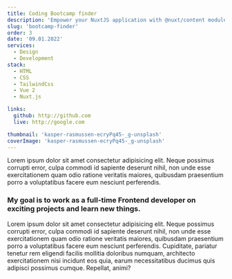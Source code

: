 ```yaml
---
title: Coding Bootcamp finder
description: 'Empower your NuxtJS application with @nuxt/content module: write in a content/ directory and fetch your Markdown, JSON, YAML and CSV files through a MongoDB like API, acting as a Git-based Headless CMS.'
slug: 'bootcamp-finder'
order: 3
date: '09.01.2022'
services:
  - Design
  - Development
stack:
  - HTML
  - CSS
  - TailwindCss
  - Vue 2
  - Nuxt.js

links:
  github: http://github.com
  live: http://google.com

thumbnail: 'kasper-rasmussen-ecryPq45-_g-unsplash'
coverImage: 'kasper-rasmussen-ecryPq45-_g-unsplash'
---
```


<work-image-with-text headline="This is the image with text headline" sticky link-url="http://google.com" link-text="Link">
Lorem ipsum dolor sit amet consectetur adipisicing elit. Neque possimus corrupti error, culpa commodi id sapiente deserunt nihil, non unde esse exercitationem quam odio ratione veritatis maiores, quibusdam praesentium porro a voluptatibus facere eum nesciunt perferendis.
</work-image-with-text>

<work-image url="desktop@2x.jpg"></work-image>

<work-callout>
<h3>My goal is to work as a full-time Frontend developer on exciting projects and learn new things.</h3></work-callout>

<work-image-with-text headline="This is the second image with text headline" right>
Lorem ipsum dolor sit amet consectetur adipisicing elit. Neque possimus corrupti error, culpa commodi id sapiente deserunt nihil, non unde esse exercitationem quam odio ratione veritatis maiores, quibusdam praesentium porro a voluptatibus facere eum nesciunt perferendis. Cupiditate, pariatur tenetur rem eligendi facilis mollitia doloribus numquam, architecto exercitationem nisi incidunt eos quia, earum necessitatibus ducimus quis adipisci possimus cumque. Repellat, animi?
</work-image-with-text>

<work-image url="desktop@2x.jpg" right></work-image>
